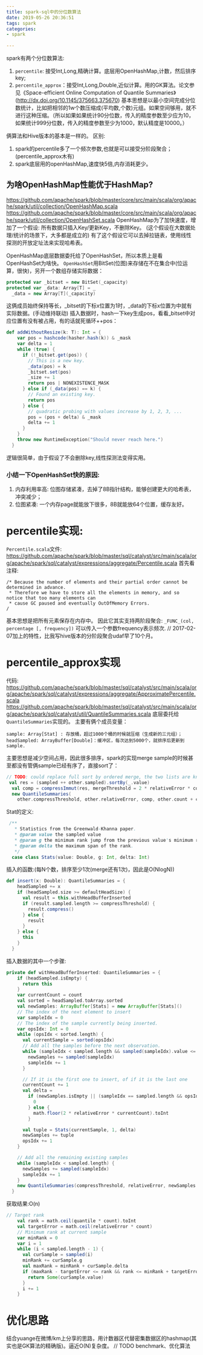 ```yaml
---
title: spark-sql中的分位数算法
date: 2019-05-26 20:36:51
tags: spark
categories:
- spark
 
---
```



spark有两个分位数算法:
1. `percentile`: 接受Int,Long,精确计算。底层用OpenHashMap,计数，然后排序key;
2. `percentile_approx`：接受Int,Long,Double,近似计算。用的GK算法。论文参见《Space-efficient Online Computation of Quantile Summaries》(http://dx.doi.org/10.1145/375663.375670)
基本思想是以最小空间完成分位数统计，比如把相邻的1w个数压缩成(平均数,个数)元组。如果空间够用，就不进行这种压缩。（所以如果如果统计90分位数，传入的精度参数至少应为10，如果统计999分位数，传入的精度参数至少为1000，默认精度是10000。）

俩算法和Hive版本的基本是一样的。
区别: 
1. spark的percentile多了一个频次参数,也就是可以接受分阶段聚合；(percentile_approx木有)
2. spark底层用的openHashMap,速度快5倍,内存消耗更少。

## 为啥OpenHashMap性能优于HashMap?
https://github.com/apache/spark/blob/master/core/src/main/scala/org/apache/spark/util/collection/OpenHashMap.scala
https://github.com/apache/spark/blob/master/core/src/main/scala/org/apache/spark/util/collection/OpenHashSet.scala
OpenHashMap为了加快速度，增加了一个假设: 所有数据只插入Key/更新Key，不删除Key。
(这个假设在大数据处理/统计的场景下，大多都是成立的)
有了这个假设它可以去掉拉链表，使用线性探测的开放定址法来实现哈希表。

OpenHashMap底层数据委托给了OpenHashSet，所以本质上是看OpenHashSet为啥快。
`OpenHashSet`用BitSet(位图)来存储在不在集合中(位运算，很快)，另开一个数组存储实际数据：
```scala
protected var _bitset = new BitSet(_capacity)
protected var _data: Array[T] = _
  _data = new Array[T](_capacity)
```
这俩成员始终保持等长，_bitset的下标x位置为1时，_data的下标x位置为中就有实际数据。(手动维持联动)
插入数据时，hash一下key生成pos，看看_bitset中对应位置有没有被占用，有的话就死循环++pos：
```scala
def addWithoutResize(k: T): Int = {
    var pos = hashcode(hasher.hash(k)) & _mask
    var delta = 1
    while (true) {
      if (!_bitset.get(pos)) {
        // This is a new key.
        _data(pos) = k
        _bitset.set(pos)
        _size += 1
        return pos | NONEXISTENCE_MASK
      } else if (_data(pos) == k) {
        // Found an existing key.
        return pos
      } else {
        // quadratic probing with values increase by 1, 2, 3, ...
        pos = (pos + delta) & _mask
        delta += 1
      }
    }
    throw new RuntimeException("Should never reach here.")
  }
```
逻辑很简单，由于假设了不会删除key,线性探测法变得实用。
### 小结一下OpenHashSet快的原因:
1. 内存利用率高: 位图存储紧凑，去掉了8B指针结构，能够创建更大的哈希表，冲突减少；
2. 位图紧凑: 一个内存page就能放下很多，8B就能放64个位置，缓存友好。


# percentile实现: 
`Percentile.scala`文件:
https://github.com/apache/spark/blob/master/sql/catalyst/src/main/scala/org/apache/spark/sql/catalyst/expressions/aggregate/Percentile.scala
首先看注释:
```
/* Because the number of elements and their partial order cannot be determined in advance.
 * Therefore we have to store all the elements in memory, and so notice that too many elements can
 * cause GC paused and eventually OutOfMemory Errors.
/
```
基本思想是把所有元素保存在内存中。
因此它其实支持两阶段聚合:
`_FUNC_(col, percentage [, frequency])`
可以传入一个参数frequency表示频次.
// 2017-02-07加上的特性，比我写hive版本的分阶段聚合udaf早了10个月。

# percentile_approx实现
代码:
https://github.com/apache/spark/blob/master/sql/catalyst/src/main/scala/org/apache/spark/sql/catalyst/expressions/aggregate/ApproximatePercentile.scala
https://github.com/apache/spark/blob/master/sql/catalyst/src/main/scala/org/apache/spark/sql/catalyst/util/QuantileSummaries.scala
底层委托给`QuantileSummaries`实现的。
主要有俩个成员变量：
```
sample: Array[Stat] : 存放桶，超过1000个桶的时候就压缩（生成新的三元组）；
headSampled: ArrayBuffer[Double]：缓冲区，每次达到5000个，就排序后更新到sample.
```
主要思想是减少空间占用，因此很多排序，spark的实现merge sample的时候甚至都没有管俩sample已经有序了，直接sort了：
```scala
// TODO: could replace full sort by ordered merge, the two lists are known to be sorted already.
 val res = (sampled ++ other.sampled).sortBy(_.value)
  val comp = compressImmut(res, mergeThreshold = 2 * relativeError * count)
  new QuantileSummaries(
    other.compressThreshold, other.relativeError, comp, other.count + count)
```
Stat的定义:
```scala
 /**
   * Statistics from the Greenwald-Khanna paper.
   * @param value the sampled value
   * @param g the minimum rank jump from the previous value's minimum rank
   * @param delta the maximum span of the rank.
   */
  case class Stats(value: Double, g: Int, delta: Int)

```
插入的函数:(每N个数，排序至少1次(merge还有1次)，因此是O(NlogN))
```scala
def insert(x: Double): QuantileSummaries = {
    headSampled += x
    if (headSampled.size >= defaultHeadSize) {
      val result = this.withHeadBufferInserted
      if (result.sampled.length >= compressThreshold) {
        result.compress()
      } else {
        result
      }
    } else {
      this
    }
  }

```

插入数据的其中一个步骤:
```scala
private def withHeadBufferInserted: QuantileSummaries = {
    if (headSampled.isEmpty) {
      return this
    }
    var currentCount = count
    val sorted = headSampled.toArray.sorted
    val newSamples: ArrayBuffer[Stats] = new ArrayBuffer[Stats]()
    // The index of the next element to insert
    var sampleIdx = 0
    // The index of the sample currently being inserted.
    var opsIdx: Int = 0
    while (opsIdx < sorted.length) {
      val currentSample = sorted(opsIdx)
      // Add all the samples before the next observation.
      while (sampleIdx < sampled.length && sampled(sampleIdx).value <= currentSample) {
        newSamples += sampled(sampleIdx)
        sampleIdx += 1
      }

      // If it is the first one to insert, of if it is the last one
      currentCount += 1
      val delta =
        if (newSamples.isEmpty || (sampleIdx == sampled.length && opsIdx == sorted.length - 1)) {
          0
        } else {
          math.floor(2 * relativeError * currentCount).toInt
        }

      val tuple = Stats(currentSample, 1, delta)
      newSamples += tuple
      opsIdx += 1
    }

    // Add all the remaining existing samples
    while (sampleIdx < sampled.length) {
      newSamples += sampled(sampleIdx)
      sampleIdx += 1
    }
    new QuantileSummaries(compressThreshold, relativeError, newSamples.toArray, currentCount)
  }
```

获取结果:O(n)
```scala
// Target rank
    val rank = math.ceil(quantile * count).toInt
    val targetError = math.ceil(relativeError * count)
    // Minimum rank at current sample
    var minRank = 0
    var i = 1
    while (i < sampled.length - 1) {
      val curSample = sampled(i)
      minRank += curSample.g
      val maxRank = minRank + curSample.delta
      if (maxRank - targetError <= rank && rank <= minRank + targetError) {
        return Some(curSample.value)
      }
      i += 1
    }
```
 
# 优化思路
结合yuange在微博/km上分享的思路，用计数器区代替密集数据区的hashmap(其实也是GK算法的精确版)。逼近O(N)复杂度。
// TODO benchmark、优化算法